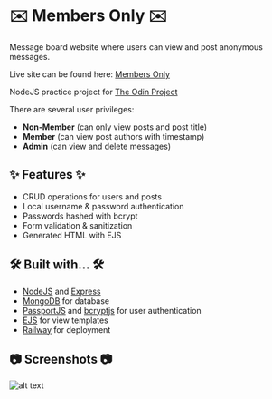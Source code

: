# ✉️ Members Only ✉️

Message board website where users can view and post anonymous messages.

Live site can be found here: [Members Only](https://odin-members-production.up.railway.app)

NodeJS practice project for [The Odin Project](https://www.theodinproject.com/)

There are several user privileges:  
- **Non-Member** (can only view posts and post title)
- **Member** (can view post authors with timestamp)
- **Admin** (can view and delete messages)

## ✨ Features ✨

- CRUD operations for users and posts
- Local username & password authentication
- Passwords hashed with bcrypt
- Form validation & sanitization
- Generated HTML with EJS

## 🛠️ Built with... 🛠️

- [NodeJS](https://nodejs.org/en) and [Express](https://expressjs.com/)
- [MongoDB](https://www.mongodb.com/) for database
- [PassportJS](https://www.passportjs.org/) and [bcryptjs](https://www.npmjs.com/package/bcryptjs) for user authentication
- [EJS](https://ejs.co/) for view templates
- [Railway](https://railway.app/) for deployment

## 📷 Screenshots 📷

![alt text]()
